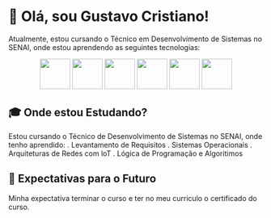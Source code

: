 # 🚀 Olá, sou Gustavo Cristiano!

Atualmente, estou cursando o Técnico em Desenvolvimento de Sistemas no SENAI, onde estou aprendendo as seguintes tecnologias:



<div align="center">
  <img src="https://cdn.jsdelivr.net/gh/devicons/devicon/icons/javascript/javascript-original.svg" width="60" />
  <img src="https://cdn.jsdelivr.net/gh/devicons/devicon/icons/html5/html5-original.svg" width="60" />
  <img src="https://cdn.jsdelivr.net/gh/devicons/devicon/icons/css3/css3-original.svg" width="60" />
  <img src="https://cdn.jsdelivr.net/gh/devicons/devicon/icons/nodejs/nodejs-original.svg" width="60" />
  <img src="https://cdn.jsdelivr.net/gh/devicons/devicon/icons/react/react-original.svg" width="60" />
  <img src="https://cdn.jsdelivr.net/gh/devicons/devicon/icons/postgresql/postgresql-original.svg" width="60" />
</div>


## 🎓 Onde estou Estudando?

Estou cursando o Técnico de Desenvolvimento de Sistemas no SENAI, onde tenho aprendido:
. Levantamento de Requisitos 
. Sistemas Operacionais 
. Arquiteturas de Redes com loT 
. Lógica de Programação e Algoritimos

## 🎯 Expectativas para o Futuro

Minha expectativa terminar o curso e ter no meu curriculo o certificado do curso.
